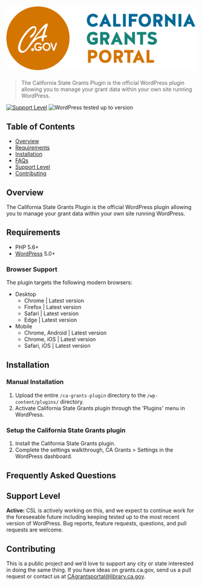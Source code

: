 # ![California State Grants Portal](assets/images/csl-logo-header.png "California State Grants Portal")

> The California State Grants Plugin is the official WordPress plugin allowing you to manage your grant data within your own site running WordPress.

[![Support Level](https://img.shields.io/badge/support-active-green.svg)](#support-level) ![WordPress tested up to version](https://img.shields.io/badge/WordPress-v5.4%20tested-success.svg)

## Table of Contents
* [Overview](#overview)
* [Requirements](#requirements)
* [Installation](#installation)
* [FAQs](#frequently-asked-questions)
* [Support Level](#support-level)
* [Contributing](#contributing)

## Overview

The California State Grants Plugin is the official WordPress plugin allowing you to manage your grant data within your own site running WordPress.

## Requirements

- PHP 5.6+
- [WordPress](http://wordpress.org) 5.0+

### Browser Support

The plugin targets the following modern browsers:

* Desktop
    * Chrome | Latest version
    * Firefox | Latest version
    * Safari | Latest version
    * Edge | Latest version
* Mobile
    * Chrome, Android | Latest version
    * Chrome, iOS | Latest version
    * Safari, iOS | Latest version

## Installation

### Manual Installation

1. Upload the entire `/ca-grants-plugin` directory to the `/wp-content/plugins/` directory.
2. Activate California State Grants plugin through the 'Plugins' menu in WordPress.

### Setup the California State Grants plugin

1. Install the California State Grants plugin.
2. Complete the settings walkthrough, CA Grants > Settings in the WordPress dashboard.

## Frequently Asked Questions

## Support Level

**Active:** CSL is actively working on this, and we expect to continue work for the foreseeable future including keeping tested up to the most recent version of WordPress. Bug reports, feature requests, questions, and pull requests are welcome.

## Contributing

This is a public project and we’d love to support any city or state interested in doing the same thing. If you have ideas on grants.ca.gov, send us a pull request or contact us at <a href="mailto:CAgrantsportal@library.ca.gov">CAgrantsportal@library.ca.gov</a>.
